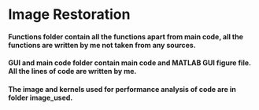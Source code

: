 # Image Restoration
#### Functions folder contain all the functions apart from main code, all the functions are written by me not taken from any sources.
#### GUI and main code folder contain main code and MATLAB GUI figure file. All the lines of code are written by me.
#### The image and kernels used for performance analysis of code are in folder image_used. 
